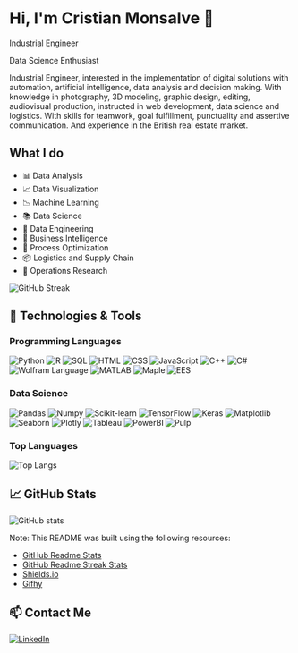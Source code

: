 # Hi, I'm Cristian Monsalve 👋

Industrial Engineer 
<!-- https://media4.giphy.com/media/v1.Y2lkPTc5MGI3NjExc2F3ZHdxcXd6cTFpZGk5NWxoNTljcnQ5eTdpbXVvazl4b203Z3dqaCZlcD12MV9pbnRlcm5hbF9naWZfYnlfaWQmY3Q9cw/d3hGuic6x6e5mASmKR/giphy.gif -->

Data Science Enthusiast

<!-- https://media4.giphy.com/media/v1.Y2lkPTc5MGI3NjExb2NoY2pxYzg0amc3aG4wbnh4dWMxaWNmczU3azhjdHkwNzY0ZjJzMCZlcD12MV9pbnRlcm5hbF9naWZfYnlfaWQmY3Q9cw/DDGQgJLkOlSKe08e74/giphy.gif -->

Industrial Engineer, interested in the implementation of digital solutions with automation, artificial intelligence, data analysis and decision making.
With knowledge in photography, 3D modeling, graphic design, editing, audiovisual production, instructed in web development, data science and logistics. With skills for teamwork, goal fulfillment, punctuality and assertive communication. And experience in the British real estate market.

## What I do

- 📊 Data Analysis
- 📈 Data Visualization
- 📉 Machine Learning
- 📚 Data Science
- 📝 Data Engineering
- 📌 Business Intelligence
- 📑 Process Optimization
- 📦 Logistics and Supply Chain
- 🎯 Operations Research


![GitHub Streak](https://github-readme-streak-stats.herokuapp.com/?user=CDMonsalveA)

## 🔧 Technologies & Tools
<!-- 
•	Python, Avanzado
•	SQL, Avanzado
•	HTML, Intermedio
•	CSS, Intermedio
•	JavaScript, Básico
•	Wolfram 
Language, Intermedio
•	R, Intermedio
•	MATLAB, Intermedio
•	C++, Básico
•	C#, Básico
•	Maple, Intermedio
•	EES, Intermedio
 -->

### Programming Languages

![Python](https://img.shields.io/badge/-Python-3776AB?style=flat-square&logo=python&logoColor=white)
![R](https://img.shields.io/badge/-R-276DC3?style=flat-square&logo=R&logoColor=white)
![SQL](https://img.shields.io/badge/-SQL-4479A1?style=flat-square&logo=MySQL&logoColor=white)
![HTML](https://img.shields.io/badge/-HTML-E34F26?style=flat-square&logo=HTML5&logoColor=white)
![CSS](https://img.shields.io/badge/-CSS-1572B6?style=flat-square&logo=CSS3&logoColor=white)
![JavaScript](https://img.shields.io/badge/-JavaScript-F7DF1E?style=flat-square&logo=JavaScript&logoColor=black)
![C++](https://img.shields.io/badge/-C++-00599C?style=flat-square&logo=C%2B%2B&logoColor=white)
![C#](https://img.shields.io/badge/-C%23-239120?style=flat-square&logo=C-Sharp&logoColor=white)
![Wolfram Language](https://img.shields.io/badge/-Wolfram%20Language-DD1100?style=flat-square&logo=Wolfram&logoColor=white)
![MATLAB](https://img.shields.io/badge/-MATLAB-0076A8?style=flat-square&logo=Mathworks&logoColor=white)
![Maple](https://img.shields.io/badge/-Maple-00599C?style=flat-square&logo=Maple&logoColor=white)
![EES](https://img.shields.io/badge/-EES-00599C?style=flat-square&logo=EES&logoColor=white)

### Data Science

![Pandas](https://img.shields.io/badge/-Pandas-150458?style=flat-square&logo=Pandas&logoColor=white)
![Numpy](https://img.shields.io/badge/-Numpy-013243?style=flat-square&logo=Numpy&logoColor=white)
![Scikit-learn](https://img.shields.io/badge/-Scikit%20Learn-F7931E?style=flat-square&logo=scikit-learn&logoColor=white)
![TensorFlow](https://img.shields.io/badge/-TensorFlow-FF6F00?style=flat-square&logo=TensorFlow&logoColor=white)
![Keras](https://img.shields.io/badge/-Keras-D00000?style=flat-square&logo=Keras&logoColor=white)
![Matplotlib](https://img.shields.io/badge/-Matplotlib-11557C?style=flat-square&logo=Matplotlib&logoColor=white)
![Seaborn](https://img.shields.io/badge/-Seaborn-00599C?style=flat-square&logo=Seaborn&logoColor=white)
![Plotly](https://img.shields.io/badge/-Plotly-3F4F75?style=flat-square&logo=Plotly&logoColor=white)
![Tableau](https://img.shields.io/badge/-Tableau-E97627?style=flat-square&logo=Tableau&logoColor=white)
![PowerBI](https://img.shields.io/badge/-Power%20BI-F2C811?style=flat-square&logo=Power-BI&logoColor=white)
![Pulp](https://img.shields.io/badge/-Pulp-00599C?style=flat-square&logo=Pulp&logoColor=white)

### Top Languages

![Top Langs](https://github-readme-stats.vercel.app/api/top-langs/?username=CDMonsalveA&layout=compact)

## 📈 GitHub Stats

![GitHub stats](https://github-readme-stats.vercel.app/api?username=CDMonsalveA&show_icons=true)

Note: This README was built using the following resources:

- [GitHub Readme Stats](https://github.com/anuraghazra/github-readme-stats)
- [GitHub Readme Streak Stats](https://github.com/DenverCoder1/github-readme-streak-stats)
- [Shields.io](https://shields.io/)
- [Gifhy](https://giphy.com/)

## 📫 Contact Me
[![LinkedIn](https://img.shields.io/badge/-LinkedIn-0077B5?style=flat&logo=LinkedIn&logoColor=white)](https://www.linkedin.com/in/cdmonsalvea/)

<!--
**CDMonsalveA/CDMonsalveA** is a ✨ _special_ ✨ repository because its `README.md` (this file) appears on your GitHub profile.

Here are some ideas to get you started:

- 🔭 I’m currently working on ...
- 🌱 I’m currently learning ...
- 👯 I’m looking to collaborate on ...
- 🤔 I’m looking for help with ...
- 💬 Ask me about ...
- 📫 How to reach me: ...
- 😄 Pronouns: ...
- ⚡ Fun fact: ...
-->
